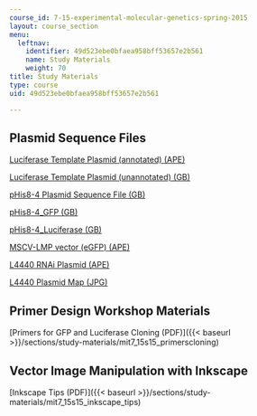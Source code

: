 ```yaml
---
course_id: 7-15-experimental-molecular-genetics-spring-2015
layout: course_section
menu:
  leftnav:
    identifier: 49d523ebe0bfaea958bff53657e2b561
    name: Study Materials
    weight: 70
title: Study Materials
type: course
uid: 49d523ebe0bfaea958bff53657e2b561

---
```


Plasmid Sequence Files
----------------------

[Luciferase Template Plasmid (annotated) (APE)](/coursemedia/7-15-experimental-molecular-genetics-spring-2015/ee126348440f568f7ab90cc90fc59504_pEarlyGate_100_Luc-PhotPyr.ape)

[Luciferase Template Plasmid (unannotated) (GB)](/coursemedia/7-15-experimental-molecular-genetics-spring-2015/2db311fea1b84e832022a275611dcc2d_pEarlyGate_100_Luc-PhotPyr.gb)

[pHis8-4 Plasmid Sequence File (GB)](/coursemedia/7-15-experimental-molecular-genetics-spring-2015/3d76db68db2fa0bccb3dd2b880c4f43e_pHIS8-4.gb)

[pHis8-4\_GFP (GB)](/coursemedia/7-15-experimental-molecular-genetics-spring-2015/b8e38c288cb98ead25ec8f5ed5413ff8_pHIS8-4_GFP.gb)

[pHis8-4\_Luciferase (GB)](/coursemedia/7-15-experimental-molecular-genetics-spring-2015/e69854a8cf2e01baefc7a3844bcda3e7_pHIS8-4_Luciferase.gb)

[MSCV-LMP vector (eGFP) (APE)](/coursemedia/7-15-experimental-molecular-genetics-spring-2015/753201226884ff31c4623335b44dd8e4_MSCV-LMP_shRNA_vector_-also_called_MLP.ape)

[L4440 RNAi Plasmid (APE)](/coursemedia/7-15-experimental-molecular-genetics-spring-2015/c097c5e5f3c7a49aea0cc5e49b939f17_L4440_RNAi_vector.ape)

[L4440 Plasmid Map (JPG)](/coursemedia/7-15-experimental-molecular-genetics-spring-2015/bd7a5207e8521cde839d21e00b5b0471_L4440_plasmid_map.jpg)

Primer Design Workshop Materials
--------------------------------

[Primers for GFP and Luciferase Cloning (PDF)]({{< baseurl >}}/sections/study-materials/mit7_15s15_primerscloning)

Vector Image Manipulation with Inkscape
---------------------------------------

[Inkscape Tips (PDF)]({{< baseurl >}}/sections/study-materials/mit7_15s15_inkscape_tips)